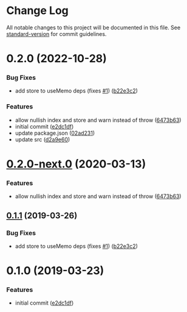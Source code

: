 # Change Log

All notable changes to this project will be documented in this file. See [standard-version](https://github.com/conventional-changelog/standard-version) for commit guidelines.

# 0.2.0 (2022-10-28)


### Bug Fixes

* add store to useMemo deps (fixes [#1](https://github.com/angeloashmore/react-use-flexsearch/issues/1)) ([b22e3c2](https://github.com/angeloashmore/react-use-flexsearch/commit/b22e3c2))


### Features

* allow nullish index and store and warn instead of throw ([6473b63](https://github.com/angeloashmore/react-use-flexsearch/commit/6473b63))
* initial commit ([e2dc1df](https://github.com/angeloashmore/react-use-flexsearch/commit/e2dc1df))
* update package.json ([02ad231](https://github.com/angeloashmore/react-use-flexsearch/commit/02ad231))
* update src ([d2a9e60](https://github.com/angeloashmore/react-use-flexsearch/commit/d2a9e60))



# [0.2.0-next.0](https://github.com/angeloashmore/react-use-flexsearch/compare/v0.1.1...v0.2.0-next.0) (2020-03-13)


### Features

* allow nullish index and store and warn instead of throw ([6473b63](https://github.com/angeloashmore/react-use-flexsearch/commit/6473b63))



## [0.1.1](https://github.com/angeloashmore/react-use-flexsearch/compare/v0.1.0...v0.1.1) (2019-03-26)


### Bug Fixes

* add store to useMemo deps (fixes [#1](https://github.com/angeloashmore/react-use-flexsearch/issues/1)) ([b22e3c2](https://github.com/angeloashmore/react-use-flexsearch/commit/b22e3c2))



# 0.1.0 (2019-03-23)


### Features

* initial commit ([e2dc1df](https://github.com/angeloashmore/react-use-flexsearch/commit/e2dc1df))
